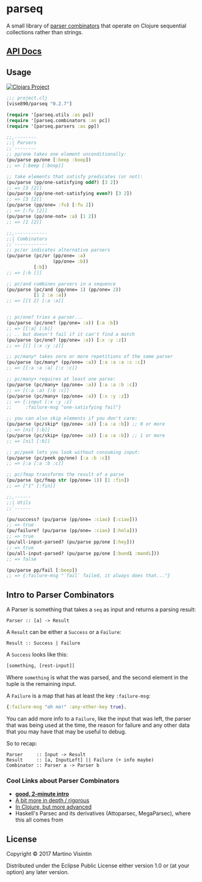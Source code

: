 # parseq

A small library of [parser
combinators](https://en.wikipedia.org/wiki/Parser_combinator) that operate on
Clojure sequential collections rather than strings.

## [API Docs](https://vise890.gitlab.io/parseq/)

## Usage

[![Clojars
Project](https://img.shields.io/clojars/v/vise890/parseq.svg)](https://clojars.org/vise890/parseq)

```clojure
;;; project.clj
[vise890/parseq "0.2.7"]
```

```clojure
(require '[parseq.utils :as pu])
(require '[parseq.combinators :as pc])
(require '[parseq.parsers :as pp])

;;,--------
;;| Parsers
;;`--------
;; pp/one takes one element unconditionally:
(pu/parse pp/one [:beep :boop])
;; => [:beep [:boop]]

;; take elements that satisfy predicates (or not):
(pu/parse (pp/one-satisfying odd?) [3 2])
;; => [3 [2]]
(pu/parse (pp/one-not-satisfying even?) [3 2])
;; => [3 [2]]
(pu/parse (pp/one= :fu) [:fu 2])
;; => [:fu [2]]
(pu/parse (pp/one-not= :a) [1 2])
;; => [1 [2]]

;;,------------
;;| Combinators
;;`------------
;; pc/or indicates alternative parsers
(pu/parse (pc/or (pp/one= :a)
                 (pp/one= :b))
          [:b])
;; => [:b []]

;; pc/and combines parsers in a sequence
(pu/parse (pc/and (pp/one= 1) (pp/one= 2))
          [1 2 :a :a])
;; => [[1 2] [:a :a]]


;; pc/one? tries a parser...
(pu/parse (pc/one? (pp/one= :a)) [:a :b])
;; => [[:a] [:b]]
;; .. but doesn't fail if it can't find a match
(pu/parse (pc/one? (pp/one= :a)) [:x :y :z])
;; => [[] [:x :y :z]]

;; pc/many* takes zero or more repetitions of the same parser
(pu/parse (pc/many* (pp/one= :a)) [:a :a :a :c :c])
;; => [[:a :a :a] [:c :c]]

;; pc/many+ requires at least one parse:
(pu/parse (pc/many+ (pp/one= :a)) [:a :a :b :c])
;; => [(:a :a) [:b :c]]
(pu/parse (pc/many+ (pp/one= :a)) [:x :y :z])
;; => {:input [:x :y :z]
;;     :failure-msg "one-satisfying fail"}

;; you can also skip elements if you don't care:
(pu/parse (pc/skip* (pp/one= :a)) [:a :a :b]) ;; 0 or more
;; => [nil [:b]]
(pu/parse (pc/skip+ (pp/one= :a)) [:a :a :b]) ;; 1 or more
;; => [nil [:b]]

;; pc/peek lets you look without consuming input:
(pu/parse (pc/peek pp/one) [:a :b :c])
;; => [:a [:a :b :c]]

;; pc/fmap transforms the result of a parse
(pu/parse (pc/fmap str (pp/one= 1)) [1 :fin])
;; => ["1" [:fin]]

;;,------
;;| Utils
;;`------

(pu/success? (pu/parse (pp/one= :ciao) [:ciao]))
;; => true
(pu/failure? (pu/parse (pp/one= :ciao) [:hola]))
;; => true
(pu/all-input-parsed? (pu/parse pp/one [:hey]))
;; => true
(pu/all-input-parsed? (pu/parse pp/one [:bundì :mandi]))
;; => false

(pu/parse pp/fail [:beep])
;; => {:failure-msg "`fail` failed, it always does that..."}
```


## Intro to Parser Combinators

A Parser is something that takes a `seq` as input and returns a parsing result:

```
Parser :: [a] -> Result
```

A `Result` can be either a `Success` or a `Failure`:

```
Result :: Success | Failure
```

A `Success` looks like this:

```clojure
[something, [rest-input]]
```

Where `something` is what the was parsed, and the second element in the tuple
is the remaining input.

A `Failure` is a map that has at least the key `:failure-msg`:

```clojure
{:failure-msg "oh no!" :any-other-key true}.
```

You can add more info to a `Failure`, like the input that was left, the parser
that was being used at the time, the reason for failure and any other data that
you may have that may be useful to debug.

So to recap:

```
Parser     :: Input -> Result
Result     :: [a, InputLeft] || Failure (+ info maybe)
Combinator :: Parser a -> Parser b
```

### Cool Links about Parser Combinators

* [**good, 2-minute intro**](http://theorangeduck.com/page/you-could-have-invented-parser-combinators)
* [A bit more in depth / rigorous](http://sigusr2.net/parser-combinators-made-simple.html)
* [In Clojure, but more advanced](https://gist.github.com/kachayev/b5887f66e2985a21a466)
* Haskell's Parsec and its derivatives (Attoparsec, MegaParsec), where this all comes from

## License

Copyright © 2017 Martino Visintin

Distributed under the Eclipse Public License either version 1.0 or (at
your option) any later version.

